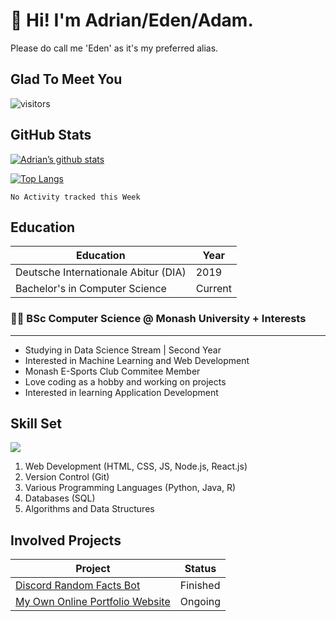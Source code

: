 # 👋 Hi! I'm Adrian/Eden/Adam.

Please do call me 'Eden' as it's my preferred alias.


## Glad To Meet You 

![visitors](https://visitor-badge.glitch.me/badge?page_id=edenfrey.edenfrey&left_color=grey&right_color=blue)

## GitHub Stats

[![Adrian’s github stats](https://github-readme-stats.vercel.app/api?username=edenfrey&show_icons=true&hide_border=true&&count_private=false&include_all_commits=true&theme=dark)](https://github.com/edenfrey)

[![Top Langs](https://github-readme-stats.vercel.app/api/top-langs/?username=edenfrey&layout=compact&show_icons=true&hide_border=true&&count_private=false&include_all_commits=true&theme=dark)](https://github.com/edenfrey)

<!--START_SECTION:waka-->
```text
No Activity tracked this Week
```
<!--END_SECTION:waka-->

## Education
| Education | Year |
| ----------- | ----------- |
| Deutsche Internationale Abitur (DIA) | 2019 |
| Bachelor's in Computer Science | Current |

### 👨‍💻 BSc Computer Science @ Monash University + Interests
---

- Studying in Data Science Stream | Second Year
- Interested in Machine Learning and Web Development
- Monash E-Sports Club Commitee Member
- Love coding as a hobby and working on projects
- Interested in learning Application Development

## Skill Set

![](https://img.shields.io/badge/Code-React-informational?style=flat&logo=react&color=61DAFB)

1. Web Development (HTML, CSS, JS, Node.js, React.js)
2. Version Control (Git)
3. Various Programming Languages (Python, Java, R)
4. Databases (SQL)
5. Algorithms and Data Structures

## Involved Projects

| Project | Status |
| ----------- | ----------- |
| [Discord Random Facts Bot](#) | Finished |
| [My Own Online Portfolio Website](#) | Ongoing |
